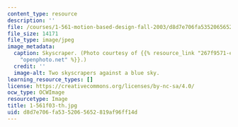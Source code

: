 ```yaml
---
content_type: resource
description: ''
file: /courses/1-561-motion-based-design-fall-2003/d8d7e706fa5352065652819af96ff14d_1-561f03-th.jpg
file_size: 14171
file_type: image/jpeg
image_metadata:
  caption: Skyscraper. (Photo courtesy of {{% resource_link "267f9571-ec43-44a7-b6e8-cf1091bc0407"
    "openphoto.net" %}}.)
  credit: ''
  image-alt: Two skyscrapers against a blue sky.
learning_resource_types: []
license: https://creativecommons.org/licenses/by-nc-sa/4.0/
ocw_type: OCWImage
resourcetype: Image
title: 1-561f03-th.jpg
uid: d8d7e706-fa53-5206-5652-819af96ff14d
---
```

